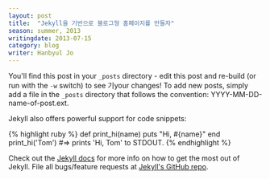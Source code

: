```yaml
---
layout: post
title:  "Jekyll을 기반으로 블로그형 홈페이지를 만들자"
season: summer, 2013
writingdate: 2013-07-15
category: blog
writer: Hanbyul Jo
---
```


You'll find this post in your `_posts` directory - edit this post and re-build (or run with the `-w` switch) to see 기your changes!
To add new posts, simply add a file in the `_posts` directory that follows the convention: YYYY-MM-DD-name-of-post.ext.

Jekyll also offers powerful support for code snippets:

{% highlight ruby %}
def print_hi(name)
  puts "Hi, #{name}"
end
print_hi('Tom')
#=> prints 'Hi, Tom' to STDOUT.
{% endhighlight %}

Check out the [Jekyll docs][jekyll] for more info on how to get the most out of Jekyll. File all bugs/feature requests at [Jekyll's GitHub repo][jekyll-gh].

[jekyll-gh]: https://github.com/mojombo/jekyll
[jekyll]:    http://jekyllrb.com
